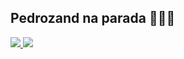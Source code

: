 ## Pedrozand na parada 🥶👨‍💻 
 <div>
  <a href="https://github.com/pedrozand">
  <img height="180em" src="https://github-readme-stats.vercel.app/api?username=pedrozand&show_icons=true&theme=dracula&include_all_commits=true&count_private=true"/>
  <img height="180em" src="https://github-readme-stats.vercel.app/api/top-langs/?username=pedrozand&layout=compact&langs_count=16&theme=dracula"/>
<div>

  
  ##
 
<div> 
  <a href="https://www.linkedin.com/in/pedro-oliveira-644718206/</a>
  ![Snake animation](https://github.com/rafaballerini/rafaballerini/blob/output/github-contribution-grid-snake.svg)
</div>
